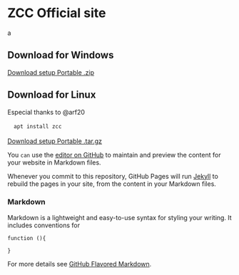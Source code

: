 # ZCC Official site
a
<br>
<style>
  #download-any{
    background: transparent url("https://icons.iconarchive.com/icons/oxygen-icons.org/oxygen/128/Actions-go-down-icon.png") 12px 50% no-repeat;
  }
</style>
## Download for Windows
<section id="downloads" class="clearfix">
  <a target="_blank" href="https://github.com/bruneo32/zcc/tree/main/download/windows/v1.25/installer" id="download-any" class="button">
    <span>Download setup</span>
  </a>
  <a target="_blank" href="https://github.com/bruneo32/zcc/tree/main/download/windows/v1.25/portable" id="download-zip" class="button">
    <span>Portable .zip</span>
  </a>
</section>

## Download for Linux
Especial thanks to @arf20
<section id="downloads" class="clearfix">
  &ensp;&ensp;<code>apt install zcc</code>
  <br><br>
  <a href="https://github.com/bruneo32/zcc/tree/main/download/linux/v1.25/installer" id="download-any" class="button">
    <span>Download setup</span>
  </a>
  <a href="https://github.com/bruneo32/zcc/tree/main/download/windows/v1.25/portable" id="download-tar-gz" class="button">
    <span>Portable .tar.gz</span>
  </a>
</section>


You `can` use the [editor on GitHub](https://github.com/bruneo32/zcc/edit/webpage/README.md) to maintain and preview the content for your website in Markdown files.

Whenever you commit to this repository, GitHub Pages will run [Jekyll](https://jekyllrb.com/) to rebuild the pages in your site, from the content in your Markdown files.

### Markdown

Markdown is a lightweight and easy-to-use syntax for styling your writing. It includes conventions for

```
function (){
  
}
```

For more details see [GitHub Flavored Markdown](https://guides.github.com/features/mastering-markdown/).
